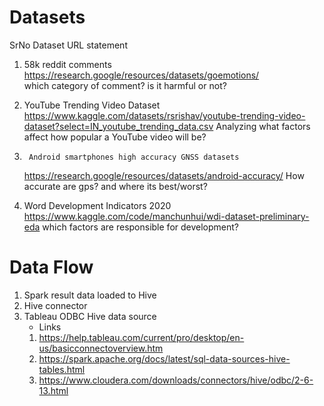 # Datasets

SrNo 	Dataset URL statement
1. 	58k reddit comments	
	https://research.google/resources/datasets/goemotions/	
	which category of comment? is it harmful or not?
				
2. 	YouTube Trending Video Dataset
	https://www.kaggle.com/datasets/rsrishav/youtube-trending-video-dataset?select=IN_youtube_trending_data.csv
	Analyzing what factors affect how popular a YouTube video will be?

3.  	Android smartphones high accuracy GNSS datasets
	https://research.google/resources/datasets/android-accuracy/
	How accurate are gps? and where its best/worst?
	
4. 	Word Development Indicators 2020
	https://www.kaggle.com/code/manchunhui/wdi-dataset-preliminary-eda
	which factors are responsible for development? 
	
	
# Data Flow

1. Spark result data loaded to Hive
2. Hive connector 
3. Tableau ODBC Hive data source
	* Links
	1. https://help.tableau.com/current/pro/desktop/en-us/basicconnectoverview.htm
	2. https://spark.apache.org/docs/latest/sql-data-sources-hive-tables.html
	3. https://www.cloudera.com/downloads/connectors/hive/odbc/2-6-13.html
		
